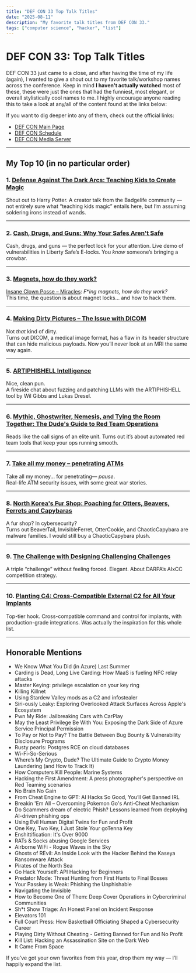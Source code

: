```yaml
---
title: "DEF CON 33 Top Talk Titles"
date: "2025-08-11"
description: "My favorite talk titles from DEF CON 33."
tags: ["computer science", "hacker", "list"]
---
```


# DEF CON 33: Top Talk Titles

DEF CON 33 just came to a close, and after having the time of my life (again), I wanted to give a shout out to my favorite talk/workshop names across the conference. Keep in mind **I haven't actually watched** most of these, these were just the ones that had the funniest, most elegant, or overall stylistically cool names to me. I highly encourage anyone reading this to take a look at any/all of the content found at the links below:

If you want to dig deeper into any of them, check out the official links:  
- [DEF CON Main Page](https://defcon.org/)  
- [DEF CON Schedule](https://info.defcon.org/schedule/)  
- [DEF CON Media Server](https://media.defcon.org/DEF%20CON%2033/)  

---

## My Top 10 (in no particular order)

### 1. [Defense Against The Dark Arcs: Teaching Kids to Create Magic](https://info.defcon.org/content/?id=62209)  
Shout out to Harry Potter. A creator talk from the Badgelife community — not entirely sure what “teaching kids magic” entails here, but I’m assuming soldering irons instead of wands.

---

### 2. [Cash, Drugs, and Guns: Why Your Safes Aren't Safe](https://info.defcon.org/content/?id=60304)  
Cash, drugs, and guns — the perfect lock for your attention. Live demo of vulnerabilities in Liberty Safe’s E-locks. You *know* someone’s bringing a crowbar.

---

### 3. [Magnets, how do they work?](https://info.defcon.org/content/?id=61484)  
[Insane Clown Posse – Miracles](https://www.youtube.com/watch?v=KSd_nb3-fHA): *F***ing magnets, how do they work?*  
This time, the question is about magnet locks… and how to hack them.

---

### 4. [Making Dirty Pictures – The Issue with DICOM](https://info.defcon.org/content/?id=60941)  
Not *that* kind of dirty.  
Turns out DICOM, a medical image format, has a flaw in its header structure that can hide malicious payloads. Now you’ll never look at an MRI the same way again.

---

### 5. [ARTIPHISHELL Intelligence](https://info.defcon.org/content/?id=61800)  
Nice, clean pun.  
A fireside chat about fuzzing and patching LLMs with the ARTIPHISHELL tool by Wil Gibbs and Lukas Dresel.

---

### 6. [Mythic, Ghostwriter, Nemesis, and Tying the Room Together: The Dude's Guide to Red Team Operations](https://info.defcon.org/content/?id=61066)  
Reads like the call signs of an elite unit. Turns out it’s about automated red team tools that keep your ops running smooth.

---

### 7. [Take all my money – penetrating ATMs](https://info.defcon.org/content/?id=61620)  
Take all my money… for penetrating— *pause*.  
Real-life ATM security issues, with some great war stories.

---

### 8. [North Korea's Fur Shop: Poaching for Otters, Beavers, Ferrets and Capybaras](https://info.defcon.org/content/?id=60936)  
A fur shop? In cybersecurity?  
Turns out BeaverTail, InvisibleFerret, OtterCookie, and ChaoticCapybara are malware families. I would still buy a ChaoticCapybara plush.

---

### 9. [The Challenge with Designing Challenging Challenges](https://info.defcon.org/content/?id=61809)
A triple “challenge” without feeling forced. Elegant. About DARPA’s AIxCC competition strategy.

---

### 10. [Planting C4: Cross-Compatible External C2 for All Your Implants](https://info.defcon.org/content/?id=60391)  
Top-tier hook. Cross-compatible command and control for implants, with production-grade integrations. Was actually the inspiration for this whole list.

---

## Honorable Mentions

- We Know What You Did (in Azure) Last Summer  
- Carding is Dead, Long Live Carding: How MaaS is fueling NFC relay attacks  
- Master Keying: privilege escalation on your key ring  
- Killing Killnet  
- Using Stardew Valley mods as a C2 and infostealer  
- Siri-ously Leaky: Exploring Overlooked Attack Surfaces Across Apple's Ecosystem  
- Pwn My Ride: Jailbreaking Cars with CarPlay  
- May the Least Privilege Be With You: Exposing the Dark Side of Azure Service Principal Permission  
- To Pay or Not to Pay? The Battle Between Bug Bounty & Vulnerability Disclosure Programs  
- Rusty pearls: Postgres RCE on cloud databases  
- Wi-Fi-So-Serious  
- Where’s My Crypto, Dude? The Ultimate Guide to Crypto Money Laundering (and How to Track It)  
- How Computers Kill People: Marine Systems  
- Hacking the First Amendment: A press photographer's perspective on Red Teaming scenarios  
- No Brain No Gain  
- From Cheat Engine to GPT: AI Hacks So Good, You’ll Get Banned IRL  
- Breakin 'Em All – Overcoming Pokemon Go's Anti-Cheat Mechanism  
- Do Scammers dream of electric Phish? Lessons learned from deploying AI-driven phishing ops  
- Using Evil Human Digital Twins for Fun and Profit  
- One Key, Two Key, I Just Stole Your goTenna Key  
- Enshittification: It's Over 9000  
- RATs & Socks abusing Google Services  
- Airborne WiFi - Rogue Waves in the Sky  
- Ghosts of REvil: An Inside Look with the Hacker Behind the Kaseya Ransomware Attack  
- Pirates of the North Sea  
- Go Hack Yourself: API Hacking for Beginners  
- Predator Mode: Threat Hunting from First Hunts to Final Bosses  
- Your Passkey is Weak: Phishing the Unphishable  
- Navigating the Invisible  
- How to Become One of Them: Deep Cover Operations in Cybercriminal Communities  
- Sh\*t Show Triage: An Honest Panel on Incident Response  
- Elevators 101  
- Full Court Press: How Basketball Officiating Shaped a Cybersecurity Career  
- Playing Dirty Without Cheating - Getting Banned for Fun and No Profit  
- Kill List: Hacking an Assassination Site on the Dark Web  
- It Came From Space  

If you’ve got your own favorites from this year, drop them my way — I’ll happily expand the list.